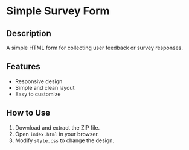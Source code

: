 # Simple Survey Form

## Description
A simple HTML form for collecting user feedback or survey responses.

## Features
- Responsive design
- Simple and clean layout
- Easy to customize

## How to Use
1. Download and extract the ZIP file.
2. Open `index.html` in your browser.
3. Modify `style.css` to change the design.